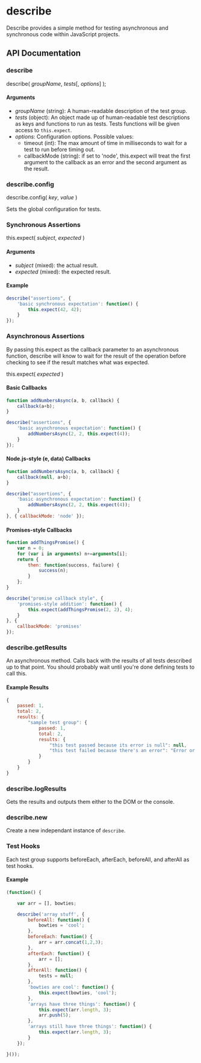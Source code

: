 # describe

Describe provides a simple method for testing asynchronous and synchronous
code within JavaScript projects.

## API Documentation

### describe

describe( *groupName*, *tests*[, *options*] );

#### Arguments

- *groupName* (string): A human-readable description of the test group.
- *tests* (object): An object made up of human-readable test descriptions as 
keys and functions to run as tests.  Tests functions will be given access to
`this.expect`.
- *options*: Configuration options.  Possible values:
	- timeout (int): The max amount of time in milliseconds to wait for a test 
to run before timing out.
	- callbackMode (string): if set to 'node', this.expect will treat the first
argument to the callback as an error and the second argument as the result.

### describe.config

describe.config( *key*, *value* )

Sets the global configuration for tests.

### Synchronous Assertions

this.expect( *subject*, *expected* )

#### Arguments

- *subject* (mixed): the actual result.
- *expected* (mixed): the expected result.

#### Example

```javascript
describe("assertions", {
	'basic synchronous expectation': function() {
		this.expect(42, 42);
	}
});
```

### Asynchronous Assertions

By passing this.expect as the callback parameter to an asynchronous function,
describe will know to wait for the result of the operation before checking to
see if the result matches what was expected.

this.expect( *expected* )

#### Basic Callbacks

```javascript
function addNumbersAsync(a, b, callback) {
	callback(a+b);
}

describe("assertions", {
	'basic asynchronous expectation': function() {
		addNumbersAsync(2, 2, this.expect(4));
	}
});
```

#### Node.js-style (e, data) Callbacks

```javascript
function addNumbersAsync(a, b, callback) {
	callback(null, a+b);
}

describe("assertions", {
	'basic asynchronous expectation': function() {
		addNumbersAsync(2, 2, this.expect(4));
	}
}, { callbackMode: 'node' });
```

#### Promises-style Callbacks

```javascript
function addThingsPromise() {
	var n = 0;
	for (var i in arguments) n+=arguments[i];
	return {
		then: function(success, failure) {
			success(n);
		}
	};
}

describe("promise callback style", {
	'promises-style addition': function() {
		this.expect(addThingsPromise(2, 2), 4);
	}
}, {
	callbackMode: 'promises'
});
```

### describe.getResults

An asynchronous method.  Calls back with the results of all tests described up
to that point.  You should probably wait until you're done defining tests to
call this.

#### Example Results

```javascript
{ 
	passed: 1,
	total: 2,
	results: {
		"sample test group": {
			passed: 1,
			total: 2,
			results: {
				"this test passed because its error is null": null,
				"this test failed because there's an error": "Error or message"
			}
		}
	}
}
```

### describe.logResults

Gets the results and outputs them either to the DOM or the console.

### describe.new

Create a new independant instance of `describe`.

### Test Hooks

Each test group supports beforeEach, afterEach, beforeAll, and afterAll as
test hooks.

#### Example

```javascript
(function() {

	var arr = [], bowties;

	describe('array stuff', {
		beforeAll: function() {
			bowties = 'cool';
		},
		beforeEach: function() {
			arr = arr.concat(1,2,3);
		},
		afterEach: function() {
			arr = [];
		},
		afterAll: function() {
			tests = null;
		},
		'bowties are cool': function() {
			this.expect(bowties, 'cool');
		},
		'arrays have three things': function() {
			this.expect(arr.length, 3);
			arr.push(5);
		},
		'arrays still have three things': function() {
			this.expect(arr.length, 3);
		}
	});

}());
```